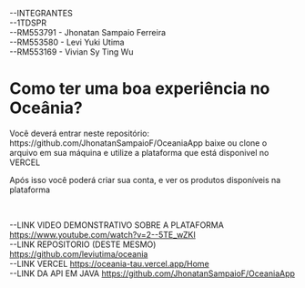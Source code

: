 <span>--INTEGRANTES</span>
</br>
<span>--1TDSPR</span>
</br>
<span> --RM553791  -  Jhonatan Sampaio Ferreira </span>
</br>
<span> --RM553580  -  Levi Yuki Utima </span>
</br>
<span> --RM553169  -  Vivian Sy Ting Wu </span>
</br>


<h1>Como ter uma boa experiência no Oceânia?</h1>
<p>Você deverá entrar neste repositório: https://github.com/JhonatanSampaioF/OceaniaApp  baixe ou clone o arquivo em sua máquina e utilize a plataforma que está disponivel no VERCEL</p>
<p>Após isso você poderá criar sua conta, e ver os produtos disponíveis na plataforma</p>
</br>

--LINK VIDEO DEMONSTRATIVO SOBRE A PLATAFORMA
https://www.youtube.com/watch?v=2--5TE_wZKI
</br>
--LINK REPOSITORIO (DESTE MESMO) 
https://github.com/leviutima/oceania
</br>
--LINK VERCEL
https://oceania-tau.vercel.app/Home
</br>
--LINK DA API EM JAVA
https://github.com/JhonatanSampaioF/OceaniaApp
